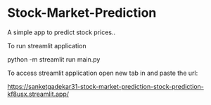 # Stock-Market-Prediction
A simple app to predict stock prices..

To run streamlit application

python -m streamlit run main.py

To access streamlit application open new tab in and paste the url:

https://sanketgadekar31-stock-market-prediction-stock-prediction-kf8usx.streamlit.app/
